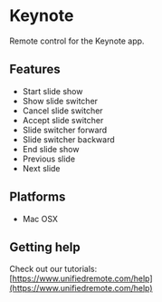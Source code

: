# Keynote
Remote control for the Keynote app.

## Features
*  Start slide show
*  Show slide switcher
*  Cancel slide switcher
*  Accept slide switcher
*  Slide switcher forward
*  Slide switcher backward
*  End slide show
*  Previous slide
*  Next slide

## Platforms
* Mac OSX

## Getting help
Check out our tutorials: <br>
[https://www.unifiedremote.com/help](https://www.unifiedremote.com/help)
